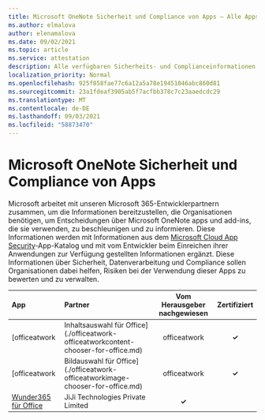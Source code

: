 ```yaml
---
title: Microsoft OneNote Sicherheit und Compliance von Apps – Alle Apps
ms.author: elmalova
author: elenamalova
ms.date: 09/02/2021
ms.topic: article
ms.service: attestation
description: Alle verfügbaren Sicherheits- und Complianceinformationen für alle Microsoft OneNote Apps.
localization_priority: Normal
ms.openlocfilehash: 925f858fae77c6a12a5a78e19451046abc860d81
ms.sourcegitcommit: 23a1fdeaf3905ab5f7acfbb378c7c23aaedcdc29
ms.translationtype: MT
ms.contentlocale: de-DE
ms.lasthandoff: 09/03/2021
ms.locfileid: "58873470"
---
```

# <a name="microsoft-onenote-apps-security-and-compliance"></a>Microsoft OneNote Sicherheit und Compliance von Apps

Microsoft arbeitet mit unseren Microsoft 365-Entwicklerpartnern zusammen, um die Informationen bereitzustellen, die Organisationen benötigen, um Entscheidungen über Microsoft OneNote apps und add-ins, die sie verwenden, zu beschleunigen und zu informieren. Diese Informationen werden mit Informationen aus dem [Microsoft Cloud App Security](https://www.microsoft.com/en-us/enterprise-mobility-security/cloud-app-security)-App-Katalog und mit vom Entwickler beim Einreichen ihrer Anwendungen zur Verfügung gestellten Informationen ergänzt. Diese Informationen über Sicherheit, Datenverarbeitung und Compliance sollen Organisationen dabei helfen, Risiken bei der Verwendung dieser Apps zu bewerten und zu verwalten.

| **App** | **Partner** | **Vom Herausgeber nachgewiesen** | **Zertifiziert** |
|:--------|:------------|:----------------------:|:-------------:|
| [officeatwork | Inhaltsauswahl für Office](./officeatwork-officeatworkcontent-chooser-for-office.md) | officeatwork | **✓** | <img alt="Certified application badge" src="../media/certified-badge.png" height="25" width="25" /> |
| [officeatwork | Bildauswahl für Office](./officeatwork-officeatworkimage-chooser-for-office.md) | officeatwork | **✓** |  |
| [Wunder365 für Office](./jiji-technologies-private-limited-wunder365-for-office.md) | JiJi Technologies Private Limited | **✓** |  |
